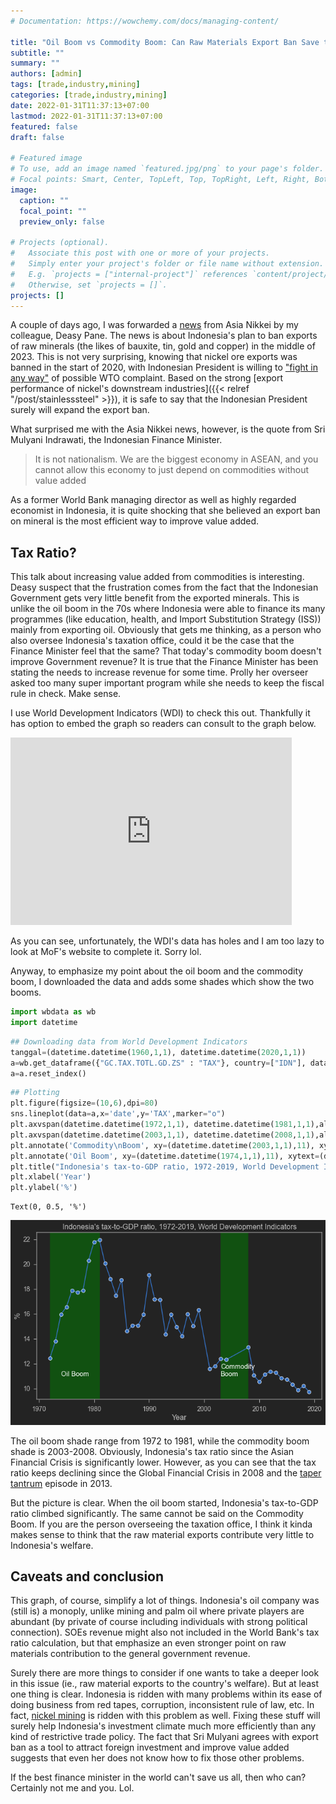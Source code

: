 ```yaml
---
# Documentation: https://wowchemy.com/docs/managing-content/

title: "Oil Boom vs Commodity Boom: Can Raw Materials Export Ban Save the State Budget?"
subtitle: ""
summary: ""
authors: [admin]
tags: [trade,industry,mining]
categories: [trade,industry,mining]
date: 2022-01-31T11:37:13+07:00
lastmod: 2022-01-31T11:37:13+07:00
featured: false
draft: false

# Featured image
# To use, add an image named `featured.jpg/png` to your page's folder.
# Focal points: Smart, Center, TopLeft, Top, TopRight, Left, Right, BottomLeft, Bottom, BottomRight.
image:
  caption: ""
  focal_point: ""
  preview_only: false

# Projects (optional).
#   Associate this post with one or more of your projects.
#   Simply enter your project's folder or file name without extension.
#   E.g. `projects = ["internal-project"]` references `content/project/deep-learning/index.md`.
#   Otherwise, set `projects = []`.
projects: []
---
```



A couple of days ago, I was forwarded a [news](https://asia.nikkei.com/Spotlight/Asia-Insight/Indonesia-s-drive-to-lift-resource-curse-shakes-global-producers) from Asia Nikkei by my colleague, Deasy Pane. The news is about Indonesia's plan to ban exports of raw minerals (the likes of bauxite, tin, gold and copper) in the middle of 2023. This is not very surprising, knowing that nickel ore exports was banned in the start of 2020, with Indonesian President is willing to ["fight in any way"](https://www.thejakartapost.com/business/2021/11/18/jokowi-vows-to-fight-in-any-way-eu-lawsuit-over-nickel-export-ban.html) of possible WTO complaint. Based on the strong [export performance of nickel's downstream industries]({{< relref "/post/stainlesssteel" >}}), it is safe to say that the Indonesian President surely will expand the export ban.

What surprised me with the Asia Nikkei news, however, is the quote from Sri Mulyani Indrawati, the Indonesian Finance Minister.

> It is not nationalism. We are the biggest economy in ASEAN, and you cannot allow this economy to just depend on commodities without value added

As a former World Bank managing director as well as highly regarded economist in Indonesia, it is quite shocking that she believed an export ban on mineral is the most efficient way to improve value added.

## Tax Ratio?

This talk about increasing value added from commodities is interesting. Deasy suspect that the frustration comes from the fact that the Indonesian Government gets very little benefit from the exported minerals. This is unlike the oil boom in the 70s where Indonesia were able to finance its many programmes (like education, health, and Import Substitution Strategy (ISS)) mainly from exporting oil. Obviously that gets me thinking, as a person who also oversee Indonesia's taxation office, could it be the case that the Finance Minister feel that the same? That today's commodity boom doesn't improve Government revenue? It is true that the Finance Minister has been stating the needs to increase revenue for some time. Prolly her overseer asked too many super important program while she needs to keep the fiscal rule in check. Make sense.

I use World Development Indicators (WDI) to check this out. Thankfully it has option to embed the graph so readers can consult to the graph below.

<iframe src="https://data.worldbank.org/share/widget?indicators=GC.TAX.TOTL.GD.ZS&locations=ID" width='450' height='300' frameBorder='0' scrolling="no" ></iframe>

As you can see, unfortunately, the WDI's data has holes and I am too lazy to look at MoF's website to complete it. Sorry lol.

Anyway, to emphasize my point about the oil boom and the commodity boom, I downloaded the data and adds some shades which show the two booms.

```python
import wbdata as wb
import datetime
```

```python
## Downloading data from World Development Indicators
tanggal=(datetime.datetime(1960,1,1), datetime.datetime(2020,1,1))
a=wb.get_dataframe({"GC.TAX.TOTL.GD.ZS" : "TAX"}, country=["IDN"], data_date=tanggal, convert_date=True, keep_levels=True)
a=a.reset_index()
```

```python
## Plotting
plt.figure(figsize=(10,6),dpi=80)
sns.lineplot(data=a,x='date',y='TAX',marker="o")
plt.axvspan(datetime.datetime(1972,1,1), datetime.datetime(1981,1,1),alpha=.5,color='green')
plt.axvspan(datetime.datetime(2003,1,1), datetime.datetime(2008,1,1),alpha=.5,color='green')
plt.annotate('Commodity\nBoom', xy=(datetime.datetime(2003,1,1),11), xytext=(datetime.datetime(2003,1,1),11),color='white')
plt.annotate('Oil Boom', xy=(datetime.datetime(1974,1,1),11), xytext=(datetime.datetime(1974,1,1),11),color='white')
plt.title("Indonesia's tax-to-GDP ratio, 1972-2019, World Development Indicators")
plt.xlabel('Year')
plt.ylabel('%')
```




    Text(0, 0.5, '%')




    
![png](./index_3_1.png)
    


The oil boom shade range from 1972 to 1981, while the commodity boom shade is 2003-2008. Obviously, Indonesia's tax ratio since the Asian Financial Crisis is significantly lower. However, as you can see that the tax ratio keeps declining since the Global Financial Crisis in 2008 and the [taper tantrum](https://doi.org/10.1080/00074918.2017.1392922) episode in 2013.

But the picture is clear. When the oil boom started, Indonesia's tax-to-GDP ratio climbed significantly. The same cannot be said on the Commodity Boom. If you are the person overseeing the taxation office, I think it kinda makes sense to think that the raw material exports contribute very little to Indonesia's welfare.

## Caveats and conclusion

This graph, of course, simplify a lot of things. Indonesia's oil company was (still is) a monoply, unlike mining and palm oil where private players are abundant (by private of course including individuals with strong political connection). SOEs revenue might also not included in the World Bank's tax ratio calculation, but that emphasize an even stronger point on raw materials contribution to the general government revenue.

Surely there are more things to consider if one wants to take a deeper look in this issue (ie., raw material exports to the country's welfare). But at least one thing is clear. Indonesia is ridden with many problems within its ease of doing business from red tapes, corruption, inconsistent rule of law, etc. In fact, [nickel mining](https://majalah.tempo.co/read/investigasi/165149/suap-dan-permainan-izin-pertambangan-nikel-sulawesi) is ridden with this problem as well. Fixing these stuff will surely help Indonesia's investment climate much more efficiently than any kind of restrictive trade policy. The fact that Sri Mulyani agrees with export ban as a tool to attract foreign investment and improve value added suggests that even her does not know how to fix those other problems.

If the best finance minister in the world can't save us all, then who can? Certainly not me and you. Lol.
